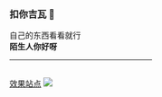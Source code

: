 ### 扣你吉瓦 👋
自己的东西看看就行<br>
<b>陌生人你好呀</b>
<hr width="50%" color="green" size="10px" align="center" />
<br>
<a href="https://melodious-syrniki-2d8043.netlify.app">效果站点</a>
<img src="https://count.getloli.com/get/@fengsaner-biaoqian?theme=1">
<!--
**fengsaner/fengsaner** is a ✨ _special_ ✨ repository because its `README.md` (this file) appears on your GitHub profile.

Here are some ideas to get you started:

- 🔭 I’m currently working on ...
- 🌱 I’m currently learning ...
- 👯 I’m looking to collaborate on ...
- 🤔 I’m looking for help with ...
- 💬 Ask me about ...
- 📫 How to reach me: ...
- 😄 Pronouns: ...
- ⚡ Fun fact: ...
-->
